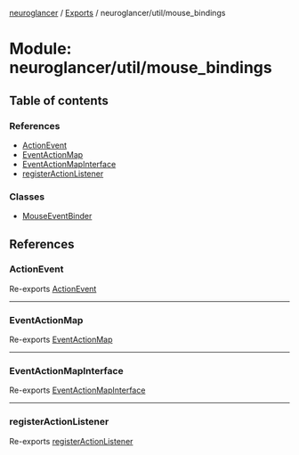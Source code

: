 [neuroglancer](../README.md) / [Exports](../modules.md) / neuroglancer/util/mouse\_bindings

# Module: neuroglancer/util/mouse\_bindings

## Table of contents

### References

- [ActionEvent](neuroglancer_util_mouse_bindings.md#actionevent)
- [EventActionMap](neuroglancer_util_mouse_bindings.md#eventactionmap)
- [EventActionMapInterface](neuroglancer_util_mouse_bindings.md#eventactionmapinterface)
- [registerActionListener](neuroglancer_util_mouse_bindings.md#registeractionlistener)

### Classes

- [MouseEventBinder](../classes/neuroglancer_util_mouse_bindings.MouseEventBinder.md)

## References

### ActionEvent

Re-exports [ActionEvent](../interfaces/neuroglancer_util_event_action_map.ActionEvent.md)

___

### EventActionMap

Re-exports [EventActionMap](../classes/neuroglancer_util_event_action_map.EventActionMap.md)

___

### EventActionMapInterface

Re-exports [EventActionMapInterface](neuroglancer_util_event_action_map.md#eventactionmapinterface)

___

### registerActionListener

Re-exports [registerActionListener](neuroglancer_util_event_action_map.md#registeractionlistener)
